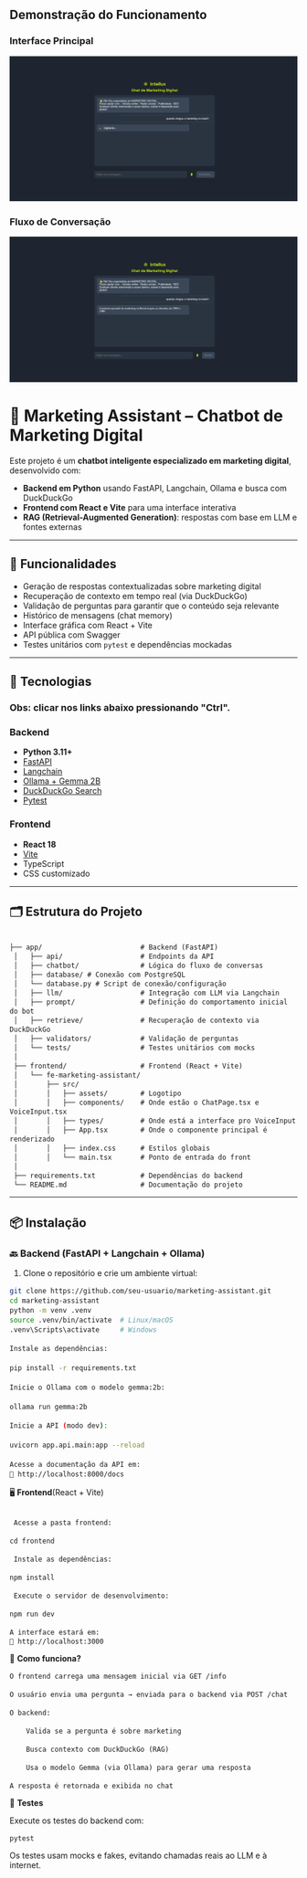 ## Demonstração do Funcionamento

### Interface Principal
![Funcionamento 1](./frontend/fe-marketing-assistant/src/assets/funcionamento1.png)

### Fluxo de Conversação
![Funcionamento 2](./frontend/fe-marketing-assistant/src/assets/funcionamento2.png)
# 🤖 Marketing Assistant – Chatbot de Marketing Digital

Este projeto é um **chatbot inteligente especializado em marketing digital**, desenvolvido com:

- **Backend em Python** usando FastAPI, Langchain, Ollama e busca com DuckDuckGo
- **Frontend com React e Vite** para uma interface interativa
- **RAG (Retrieval-Augmented Generation)**: respostas com base em LLM e fontes externas

---

## 🧠 Funcionalidades

- Geração de respostas contextualizadas sobre marketing digital
- Recuperação de contexto em tempo real (via DuckDuckGo)
- Validação de perguntas para garantir que o conteúdo seja relevante
- Histórico de mensagens (chat memory)
- Interface gráfica com React + Vite
- API pública com Swagger
- Testes unitários com `pytest` e dependências mockadas

---

## 🧰 Tecnologias
### Obs: clicar nos links abaixo pressionando "Ctrl". 

### Backend

- **Python 3.11+**
- <a href="https://fastapi.tiangolo.com/" target="_blank" rel="noopener noreferrer">FastAPI</a>
- <a href="https://www.langchain.com/" target="_blank" rel="noopener noreferrer">Langchain</a>
- <a href="https://ollama.com/library/gemma:2b" target="_blank" rel="noopener noreferrer">Ollama + Gemma 2B</a>
- <a href="https://pypi.org/project/duckduckgo-search/" target="_blank" rel="noopener noreferrer">DuckDuckGo Search</a>
- <a href="https://docs.pytest.org/" target="_blank" rel="noopener noreferrer">Pytest</a>

### Frontend

- **React 18**
- <a href="https://vitejs.dev/" target="_blank" rel="noopener noreferrer">Vite</a>
- TypeScript
- CSS customizado
---

## 🗂 Estrutura do Projeto

```

├── app/                        # Backend (FastAPI)
 │   ├── api/                   # Endpoints da API
 │   ├── chatbot/               # Lógica do fluxo de conversas
 │   ├── database/ # Conexão com PostgreSQL
 │   └── database.py # Script de conexão/configuração
 │   ├── llm/                   # Integração com LLM via Langchain
 │   ├── prompt/                # Definição do comportamento inicial do bot
 │   ├── retrieve/              # Recuperação de contexto via DuckDuckGo
 │   ├── validators/            # Validação de perguntas
 │   └── tests/                 # Testes unitários com mocks
 │
 ├── frontend/                  # Frontend (React + Vite)
 │   └── fe-marketing-assistant/
 │       ├── src/
 │       │   ├── assets/        # Logotipo
 │       │   ├── components/    # Onde estão o ChatPage.tsx e VoiceInput.tsx
 │       │   ├── types/         # Onde está a interface pro VoiceInput
 │       │   ├── App.tsx        # Onde o componente principal é renderizado
 │       │   ├── index.css      # Estilos globais
 │       │   └── main.tsx       # Ponto de entrada do front
 │
 ├── requirements.txt           # Dependências do backend
 └── README.md                  # Documentação do projeto
 ```

---

## 📦 Instalação

### 🔙 Backend (FastAPI + Langchain + Ollama)

1. Clone o repositório e crie um ambiente virtual:

```bash
git clone https://github.com/seu-usuario/marketing-assistant.git
cd marketing-assistant
python -m venv .venv
source .venv/bin/activate  # Linux/macOS
.venv\Scripts\activate     # Windows

Instale as dependências:

pip install -r requirements.txt

Inicie o Ollama com o modelo gemma:2b:

ollama run gemma:2b

Inicie a API (modo dev):

uvicorn app.api.main:app --reload

Acesse a documentação da API em:
📍 http://localhost:8000/docs

 ```

🖥️ **Frontend**(React + Vite)

   ```

    Acesse a pasta frontend:

cd frontend

    Instale as dependências:

npm install

    Execute o servidor de desenvolvimento:

npm run dev

A interface estará em:
📍 http://localhost:3000

 ```



💬 **Como funciona?**

    O frontend carrega uma mensagem inicial via GET /info

    O usuário envia uma pergunta → enviada para o backend via POST /chat

    O backend:

        Valida se a pergunta é sobre marketing

        Busca contexto com DuckDuckGo (RAG)

        Usa o modelo Gemma (via Ollama) para gerar uma resposta

    A resposta é retornada e exibida no chat

🧪 **Testes**

Execute os testes do backend com:
 ```
pytest
 ```

Os testes usam mocks e fakes, evitando chamadas reais ao LLM e à internet.